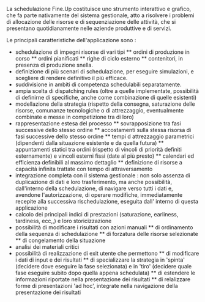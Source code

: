 La schedulazione Fine.Up costituisce uno strumento interattivo e grafico, che fa parte nativamente del sistema gestionale, atto a risolvere i problemi di allocazione delle risorse e di sequenziazione delle attività, che si presentano quotidianamente nelle aziende produttive e di servizi.

Le principali caratteristiche dell'applicazione sono : 
 * schedulazione di impegni risorse di vari tipi
 ** ordini di produzione in corso
 ** ordini pianificati
 ** righe di ciclo esterno
 ** contenitori, in presenza di produzione snella.
 * definizione di più scenari di schedulazione, per eseguire simulazioni, e scegliere di rendere definitivo il più efficace.
 * suddivisione in ambiti di competenza schedulabili separatamente.
 * ampia scelta di dispatching rules (oltre a quelle implementate, possibilità di definirne di specifiche, anche come combinazione di quelle esistenti)
 * modellazione della strategia (rispetto della consegna, saturazione delle risorse, comunanze tecnologiche o di attrezzaggio, eventualmente combinate e messe in competizione tra di loro)
 * rappresentazione estesa del processo
 ** sovrapposizione tra fasi successive dello stesso ordine
 ** accostamenti sulla stessa risorsa di fasi successive dello stesso ordine
 ** tempi d attrezzaggio parametrici (dipendenti dalla situazione esistente e da quella futura)
 ** appuntamenti statici tra ordini (rispetto di vincoli di priorità definiti esternamente) e vincoli esterni fissi (date al più presto)
 ** calendari ed efficienza definibili al massimo dettaglio
 ** definizione di risorse a capacità infinita trattate con tempo di attraversamento
 * integrazione completa con il sistema gestionale :  non solo assenza di duplicazione di dati e loro trasferimento, ma anche possibilità, dall'interno della schedulazione, di navigare verso tutti i dati e, avendone l'autorizzazione, di operare modifiche, immediatamente recepite alla successiva rischedulazione, eseguita dall' interno di questa applicazione
 * calcolo dei principali indici di prestazioni (saturazione, earliness, tardiness, ecc,,) e loro storicizzazione
 * possibilità di modificare i risultati con azioni manuali
 ** di ordinamento della sequenza di schedulazione
 ** di forzatura delle risorse selezionate
 ** di congelamento della situazione
 * analisi dei materiali critici
 * possibilità di realizzazione di exit utente che permettono
 ** di modificare i dati di input e dei risultati
 ** di specializzare la strategia in 'spinta' (decidere dove eseguire la fase selezionata) e in 'tiro' (decidere quale fase eseguire subito dopo quella appena schedulata)
 ** di estendere le informazioni riportate nella presentazione dei risultati
 ** di relalizzare forme di presentazioni 'ad hoc', integrate nella navigazione della presentazione dei risultati

